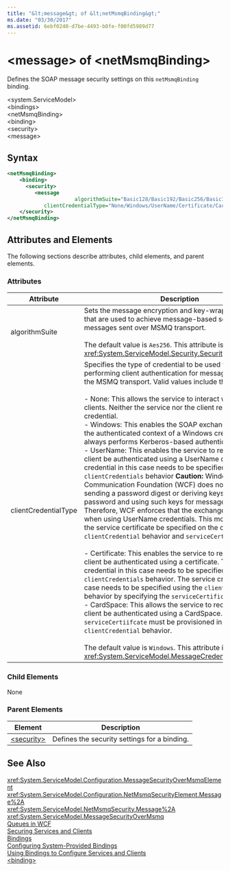 ```yaml
---
title: "&lt;message&gt; of &lt;netMsmqBinding&gt;"
ms.date: "03/30/2017"
ms.assetid: 6ebf0240-d7be-4493-b0fe-f00fd5989d77
---
```

# &lt;message&gt; of &lt;netMsmqBinding&gt;
Defines the SOAP message security settings on this `netMsmqBinding` binding.  
  
 \<system.ServiceModel>  
\<bindings>  
\<netMsmqBinding>  
\<binding>  
\<security>  
\<message>  
  
## Syntax  
  
```xml  
<netMsmqBinding>  
    <binding>  
      <security>  
         <message   
                      algorithmSuite="Basic128/Basic192/Basic256/Basic128Rsa15/Basic256Rsa15/TripleDes/TripleDesRsa15/Basic128Sha256/Basic192Sha256/TripleDesSha256/Basic128Sha256Rsa15/Basic192Sha256Rsa15/Basic256Sha256Rsa15/TripleDesSha256Rsa15"  
            clientCredentialType="None/Windows/UserName/Certificate/CardSpace" />  
    </security>  
</netMsmqBinding>  
```  
  
## Attributes and Elements  
 The following sections describe attributes, child elements, and parent elements.  
  
### Attributes  
  
|Attribute|Description|  
|---------------|-----------------|  
|algorithmSuite|Sets the message encryption and key-wrap algorithms that are used to achieve message-based security for messages sent over MSMQ transport.<br /><br /> The default value is `Aes256`. This attribute is of type <xref:System.ServiceModel.Security.SecurityAlgorithmSuite>.|  
|clientCredentialType|Specifies the type of credential to be used when performing client authentication for messages sent over the MSMQ transport. Valid values include the following:<br /><br /> -   None: This allows the service to interact with anonymous clients. Neither the service nor the client requires a credential.<br />-   Windows: This enables the SOAP exchanges to be under the authenticated context of a Windows credential. This always performs Kerberos-based authentication.<br />-   UserName: This enables the service to require that the client be authenticated using a UserName credential. The credential in this case needs to be specified using the `clientCredentials` behavior **Caution:**  Windows Communication Foundation (WCF) does not support sending a password digest or deriving keys using password and using such keys for message security. Therefore, WCF enforces that the exchange is secured when using UserName credentials. This mode requires that the service certificate be specified on the client side using `clientCredential` behavior and `serviceCertificate`. <br /><br /> -   Certificate: This enables the service to require that the client be authenticated using a certificate. The client credential in this case needs to be specified using the `clientCredentials` behavior. The service credential in this case needs to be specified using the `clientCredentials` behavior by specifying the `serviceCertificate`.<br />-   CardSpace: This allows the service to require that the client be authenticated using a CardSpace. The `serviceCertiifcate` must be provisioned in the `clientCredential` behavior.<br /><br /> The default value is `Windows`. This attribute is of type <xref:System.ServiceModel.MessageCredentialType>.|  
  
### Child Elements  
 None  
  
### Parent Elements  
  
|Element|Description|  
|-------------|-----------------|  
|[\<security>](../../../../../docs/framework/configure-apps/file-schema/wcf/security-of-netmsmqbinding.md)|Defines the security settings for a binding.|  
  
## See Also  
 <xref:System.ServiceModel.Configuration.MessageSecurityOverMsmqElement>  
 <xref:System.ServiceModel.Configuration.NetMsmqSecurityElement.Message%2A>  
 <xref:System.ServiceModel.NetMsmqSecurity.Message%2A>  
 <xref:System.ServiceModel.MessageSecurityOverMsmq>  
 [Queues in WCF](../../../../../docs/framework/wcf/feature-details/queues-in-wcf.md)  
 [Securing Services and Clients](../../../../../docs/framework/wcf/feature-details/securing-services-and-clients.md)  
 [Bindings](../../../../../docs/framework/wcf/bindings.md)  
 [Configuring System-Provided Bindings](../../../../../docs/framework/wcf/feature-details/configuring-system-provided-bindings.md)  
 [Using Bindings to Configure Services and Clients](../../../../../docs/framework/wcf/using-bindings-to-configure-services-and-clients.md)  
 [\<binding>](../../../../../docs/framework/misc/binding.md)
